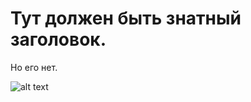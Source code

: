 # Тут должен быть знатный заголовок.
Но его нет.
<br>

![alt text](https://im1-tub-ru.yandex.net/i?id=79121920fdfca51ddedd046b27d98cbe-l&n=13)
